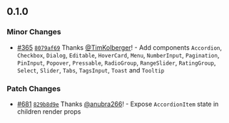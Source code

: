 ## 0.1.0

### Minor Changes

- [#365](https://github.com/chakra-ui/ark/pull/365) [`8079af69`](https://github.com/chakra-ui/ark/commit/8079af696266ffcf7cec15d90cea999eae8e7d2a) Thanks [@TimKolberger](https://github.com/TimKolberger)! - Add components `Accordion`, `Checkbox`, `Dialog`, `Editable`, `HoverCard`, `Menu`, `NumberInput`,
  `Pagination`, `PinInput`, `Popover`, `Pressable`, `RadioGroup`, `RangeSlider`, `RatingGroup`,
  `Select`, `Slider`, `Tabs`, `TagsInput`, `Toast` and `Tooltip`

### Patch Changes

- [#681](https://github.com/chakra-ui/ark/pull/681) [`829b8d9e`](https://github.com/chakra-ui/ark/commit/829b8d9ee1d6607937b4647ce46aa39571b0c1af) Thanks [@anubra266](https://github.com/anubra266)! - Expose `AccordionItem` state in children render props
